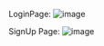 LoginPage:
![image](https://github.com/paidi29/Project1-nexus/assets/113784472/094afb52-7cc8-4f69-ad69-10a6792d48a6)

SignUp Page:
![image](https://github.com/paidi29/Project1-nexus/assets/113784472/e63d64a9-d0d3-4397-8102-f29fe88b704f)


